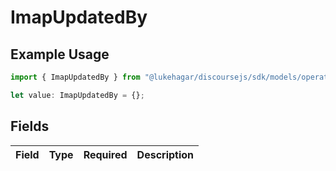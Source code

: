 # ImapUpdatedBy

## Example Usage

```typescript
import { ImapUpdatedBy } from "@lukehagar/discoursejs/sdk/models/operations";

let value: ImapUpdatedBy = {};
```

## Fields

| Field       | Type        | Required    | Description |
| ----------- | ----------- | ----------- | ----------- |